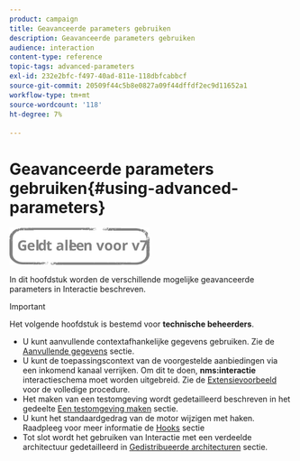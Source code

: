```yaml
---
product: campaign
title: Geavanceerde parameters gebruiken
description: Geavanceerde parameters gebruiken
audience: interaction
content-type: reference
topic-tags: advanced-parameters
exl-id: 232e2bfc-f497-40ad-811e-118dbfcabbcf
source-git-commit: 20509f44c5b8e0827a09f44dffdf2ec9d11652a1
workflow-type: tm+mt
source-wordcount: '118'
ht-degree: 7%

---
```


# Geavanceerde parameters gebruiken{#using-advanced-parameters}

![](../../assets/v7-only.svg)

In dit hoofdstuk worden de verschillende mogelijke geavanceerde parameters in Interactie beschreven.

>[!IMPORTANT]
>
>Het volgende hoofdstuk is bestemd voor **technische beheerders**.

* U kunt aanvullende contextafhankelijke gegevens gebruiken. Zie de [Aanvullende gegevens](../../interaction/using/additional-data.md) sectie.
* U kunt de toepassingscontext van de voorgestelde aanbiedingen via een inkomend kanaal verrijken. Om dit te doen, **nms:interactie** interactieschema moet worden uitgebreid. Zie de [Extensievoorbeeld](../../interaction/using/extension-example.md) voor de volledige procedure.
* Het maken van een testomgeving wordt gedetailleerd beschreven in het gedeelte [Een testomgeving maken](../../interaction/using/creating-a-test-environment.md) sectie.
* U kunt het standaardgedrag van de motor wijzigen met haken. Raadpleeg voor meer informatie de [Hooks](../../interaction/using/hooks.md) sectie
* Tot slot wordt het gebruiken van Interactie met een verdeelde architectuur gedetailleerd in [Gedistribueerde architecturen](../../interaction/using/distributed-architectures.md) sectie.
